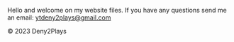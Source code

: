 Hello and welcome on my website files.
If you have any questions send me an email: ytdeny2plays@gmail.com

© 2023 Deny2Plays
